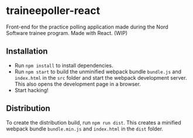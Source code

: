 # traineepoller-react

Front-end for the practice polling application made during the Nord Software trainee program. Made with React. (WIP)

## Installation

* Run `npm install` to install dependencies.
* Run `npm start` to build the unminified webpack bundle `bundle.js` and `index.html` in the `src` folder and start the webpack development server. This also opens the development page in a browser.
* Start hacking!

## Distribution

To create the distribution build, run `npm run dist`. This creates a minified webpack bundle `bundle.min.js` and `index.html` in the `dist` folder.

